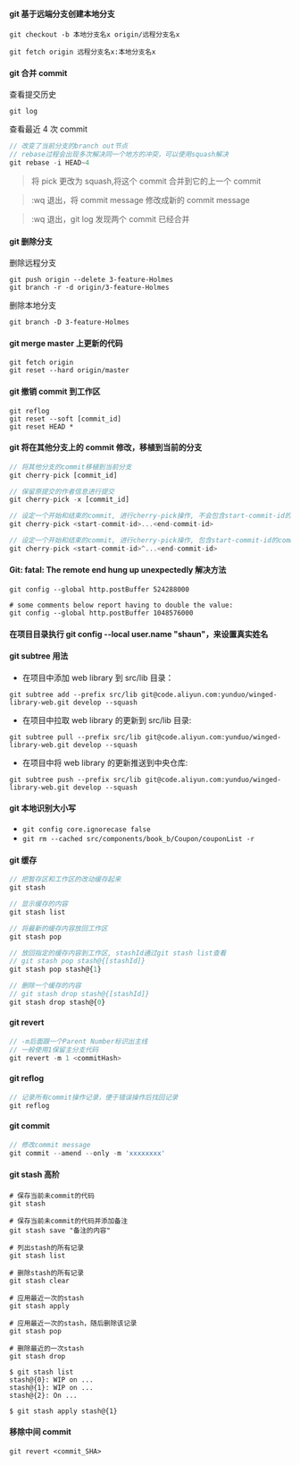 #### git 基于远端分支创建本地分支

```
git checkout -b 本地分支名x origin/远程分支名x
```

```
git fetch origin 远程分支名x:本地分支名x
```

#### git 合并 commit

查看提交历史

```
git log
```

查看最近 4 次 commit

```js
// 改变了当前分支的branch out节点
// rebase过程会出现多次解决同一个地方的冲突，可以使用squash解决
git rebase -i HEAD~4
```

> 将 pick 更改为 squash,将这个 commit 合并到它的上一个 commit

> :wq 退出，将 commit message 修改成新的 commit message

> :wq 退出，git log 发现两个 commit 已经合并

#### git 删除分支

删除远程分支

```
git push origin --delete 3-feature-Holmes
git branch -r -d origin/3-feature-Holmes
```

删除本地分支

```
git branch -D 3-feature-Holmes
```

#### git merge master 上更新的代码

```
git fetch origin
git reset --hard origin/master
```

#### git 撤销 commit 到工作区

```
git reflog
git reset --soft [commit_id]
git reset HEAD *
```

#### git 将在其他分支上的 commit 修改，移植到当前的分支

```js
// 将其他分支的commit移植到当前分支
git cherry-pick [commit_id]

// 保留原提交的作者信息进行提交
git cherry-pick -x [commit_id]

// 设定一个开始和结束的commit, 进行cherry-pick操作, 不会包含start-commit-id的commit
git cherry-pick <start-commit-id>...<end-commit-id>

// 设定一个开始和结束的commit, 进行cherry-pick操作, 包含start-commit-id的commit
git cherry-pick <start-commit-id>^...<end-commit-id>
```

#### Git: fatal: The remote end hung up unexpectedly 解决方法

```
git config --global http.postBuffer 524288000

# some comments below report having to double the value:
git config --global http.postBuffer 1048576000
```

#### 在项目目录执行 git config --local user.name "shaun"，来设置真实姓名

#### git subtree 用法

- 在项目中添加 web library 到 src/lib 目录：

`git subtree add --prefix src/lib git@code.aliyun.com:yunduo/winged-library-web.git develop --squash`

- 在项目中拉取 web library 的更新到 src/lib 目录:

`git subtree pull --prefix src/lib git@code.aliyun.com:yunduo/winged-library-web.git develop --squash`

- 在项目中将 web library 的更新推送到中央仓库:

`git subtree push --prefix src/lib git@code.aliyun.com:yunduo/winged-library-web.git develop --squash`

#### git 本地识别大小写

- `git config core.ignorecase false`
- `git rm --cached src/components/book_b/Coupon/couponList -r`

#### git 缓存

```js
// 把暂存区和工作区的改动缓存起来
git stash

// 显示缓存的内容
git stash list

// 将最新的缓存内容放回工作区
git stash pop

// 放回指定的缓存内容到工作区, stashId通过git stash list查看
// git stash pop stash@{[stashId]}
git stash pop stash@{1}

// 删除一个缓存的内容
// git stash drop stash@{[stashId]}
git stash drop stash@{0}
```

#### git revert

```js
// -m后面跟一个Parent Number标识出主线
// 一般使用1保留主分支代码
git revert -m 1 <commitHash>
```

#### git reflog

```js
// 记录所有commit操作记录，便于错误操作后找回记录
git reflog
```

#### git commit

```js
// 修改commit message
git commit --amend --only -m 'xxxxxxxx'
```

#### git stash 高阶

```shell
# 保存当前未commit的代码
git stash

# 保存当前未commit的代码并添加备注
git stash save "备注的内容"

# 列出stash的所有记录
git stash list

# 删除stash的所有记录
git stash clear

# 应用最近一次的stash
git stash apply

# 应用最近一次的stash，随后删除该记录
git stash pop

# 删除最近的一次stash
git stash drop

$ git stash list
stash@{0}: WIP on ...
stash@{1}: WIP on ...
stash@{2}: On ...

$ git stash apply stash@{1}
```

#### 移除中间 commit

```shell
git revert <commit_SHA>
```
